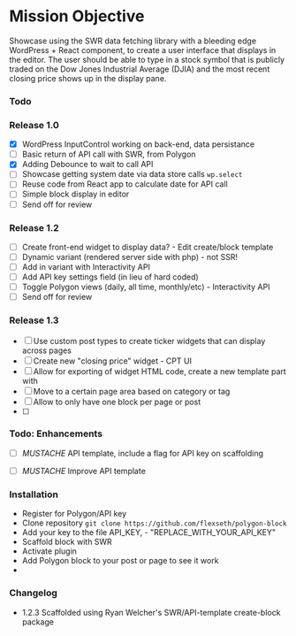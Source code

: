 # Mission Objective
Showcase using the SWR data fetching library with a bleeding edge WordPress + React component, to create a user interface that displays in the editor. The user should be able to type in a stock symbol that is publicly traded on the Dow Jones Industrial Average (DJIA) and the most recent closing price shows up in the display pane.

### Todo 
### Release 1.0
- [x] WordPress InputControl working on back-end, data persistance
- [ ] Basic return of API call with SWR, from Polygon
- [x] Adding Debounce to wait to call API
- [ ] Showcase getting system date via data store calls `wp.select`
- [ ] Reuse code from React app to calculate date for API call
- [ ] Simple block display in editor
- [ ] Send off for review

### Release 1.2
- [ ] Create front-end widget to display data? - Edit create/block template
- [ ] Dynamic variant (rendered server side with php) - not SSR!
- [ ] Add in variant with Interactivity API
- [ ] Add API key settings field (in lieu of hard coded)
- [ ] Toggle Polygon views (daily, all time, monthly/etc) - Interactivity API
- [ ] Send off for review

### Release 1.3
- [ ] Use custom post types to create ticker widgets that can display across pages
- [ ] Create new "closing price" widget - CPT UI
- [ ] Allow for exporting of widget HTML code, create a new template part with
- [ ] Move to a certain page area based on category or tag
- [ ] Allow to only have one block per page or post
- [ ] 

### Todo: Enhancements
- [ ] *MUSTACHE*    API template, include a flag for API key on scaffolding
- [ ] *MUSTACHE*    Improve API template  


### Installation
- Register for Polygon/API key
- Clone repository
  `git clone https://github.com/flexseth/polygon-block`
- Add your key to the file API_KEY, - "REPLACE_WITH_YOUR_API_KEY"
- Scaffold block with SWR 
- Activate plugin
- Add Polygon block to your post or page to see it work
- 
### Changelog
- 1.2.3 Scaffolded using Ryan Welcher's SWR/API-template create-block package